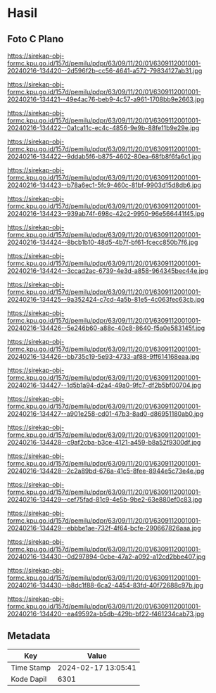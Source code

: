 # Hasil

## Foto C Plano

https://sirekap-obj-formc.kpu.go.id/157d/pemilu/pdpr/63/09/11/20/01/6309112001001-20240216-134420--2d596f2b-cc56-4641-a572-79834127ab31.jpg

https://sirekap-obj-formc.kpu.go.id/157d/pemilu/pdpr/63/09/11/20/01/6309112001001-20240216-134421--49e4ac76-beb9-4c57-a961-1708bb9e2663.jpg

https://sirekap-obj-formc.kpu.go.id/157d/pemilu/pdpr/63/09/11/20/01/6309112001001-20240216-134422--0a1ca11c-ec4c-4856-9e9b-88fe11b9e29e.jpg

https://sirekap-obj-formc.kpu.go.id/157d/pemilu/pdpr/63/09/11/20/01/6309112001001-20240216-134422--9ddab5f6-b875-4602-80ea-68fb8f6fa6c1.jpg

https://sirekap-obj-formc.kpu.go.id/157d/pemilu/pdpr/63/09/11/20/01/6309112001001-20240216-134423--b78a6ec1-5fc9-460c-81bf-9903d15d8db6.jpg

https://sirekap-obj-formc.kpu.go.id/157d/pemilu/pdpr/63/09/11/20/01/6309112001001-20240216-134423--939ab74f-698c-42c2-9950-96e566441f45.jpg

https://sirekap-obj-formc.kpu.go.id/157d/pemilu/pdpr/63/09/11/20/01/6309112001001-20240216-134424--8bcb1b10-48d5-4b7f-bf61-fcecc850b7f6.jpg

https://sirekap-obj-formc.kpu.go.id/157d/pemilu/pdpr/63/09/11/20/01/6309112001001-20240216-134424--3ccad2ac-6739-4e3d-a858-964345bec44e.jpg

https://sirekap-obj-formc.kpu.go.id/157d/pemilu/pdpr/63/09/11/20/01/6309112001001-20240216-134425--9a352424-c7cd-4a5b-81e5-4c063fec63cb.jpg

https://sirekap-obj-formc.kpu.go.id/157d/pemilu/pdpr/63/09/11/20/01/6309112001001-20240216-134426--5e246b60-a88c-40c8-8640-f5a0e583145f.jpg

https://sirekap-obj-formc.kpu.go.id/157d/pemilu/pdpr/63/09/11/20/01/6309112001001-20240216-134426--bb735c19-5e93-4733-af88-9ff614168eaa.jpg

https://sirekap-obj-formc.kpu.go.id/157d/pemilu/pdpr/63/09/11/20/01/6309112001001-20240216-134427--1d5b1a94-d2a4-49a0-9fc7-df2b5bf00704.jpg

https://sirekap-obj-formc.kpu.go.id/157d/pemilu/pdpr/63/09/11/20/01/6309112001001-20240216-134427--a901e258-cd01-47b3-8ad0-d86951180ab0.jpg

https://sirekap-obj-formc.kpu.go.id/157d/pemilu/pdpr/63/09/11/20/01/6309112001001-20240216-134428--c9af2cba-b3ce-4121-a459-b8a52f9300df.jpg

https://sirekap-obj-formc.kpu.go.id/157d/pemilu/pdpr/63/09/11/20/01/6309112001001-20240216-134428--2c2a89bd-676a-41c5-8fee-8944e5c73e4e.jpg

https://sirekap-obj-formc.kpu.go.id/157d/pemilu/pdpr/63/09/11/20/01/6309112001001-20240216-134429--cef75fad-81c9-4e5b-9be2-63e880ef0c83.jpg

https://sirekap-obj-formc.kpu.go.id/157d/pemilu/pdpr/63/09/11/20/01/6309112001001-20240216-134429--ebbbe1ae-732f-4f64-bcfe-290667826aaa.jpg

https://sirekap-obj-formc.kpu.go.id/157d/pemilu/pdpr/63/09/11/20/01/6309112001001-20240216-134430--0d297894-0cbe-47a2-a092-a12cd2bbe407.jpg

https://sirekap-obj-formc.kpu.go.id/157d/pemilu/pdpr/63/09/11/20/01/6309112001001-20240216-134430--b8dc1f88-6ca2-4454-83fd-40f72688c97b.jpg

https://sirekap-obj-formc.kpu.go.id/157d/pemilu/pdpr/63/09/11/20/01/6309112001001-20240216-134420--ea49592a-b5db-429b-bf22-f461234cab73.jpg


## Metadata

| Key        | Value               |
| ---------- | ------------------- |
| Time Stamp | 2024-02-17 13:05:41 |
| Kode Dapil | 6301                |



